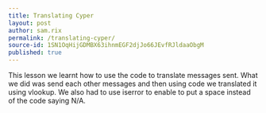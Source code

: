 ```yaml
---
title: Translating Cyper
layout: post
author: sam.rix
permalink: /translating-cyper/
source-id: 1SN1OqHijGDMBX63ihnmEGF2djJo66JEvfRJldaaObgM
published: true
---
```

This lesson we learnt how to use the code to translate messages sent. What we did was send each other messages and then using code we translated it using vlookup. We also had to use iserror to enable to put a space instead of the code saying N/A.

